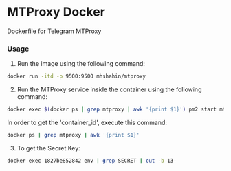 # MTProxy Docker
Dockerfile for Telegram MTProxy

### Usage
1. Run the image using the following command:
```bash
docker run -itd -p 9500:9500 mhshahin/mtproxy
```
2. Run the MTProxy service inside the container using the following command:
```bash
docker exec $(docker ps | grep mtproxy | awk '{print $1}') pm2 start mtproxy.js -i max
```
In order to get the 'container_id', execute this command:
```bash
docker ps | grep mtproxy | awk '{print $1}'
```
3. To get the Secret Key:
```bash
docker exec 1827be852842 env | grep SECRET | cut -b 13-
```
